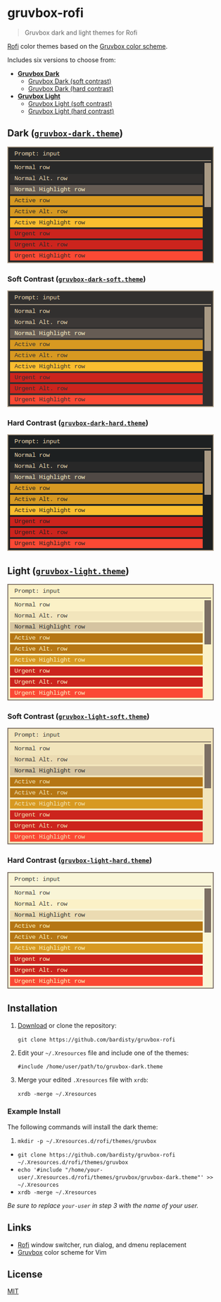 # gruvbox-rofi

> Gruvbox dark and light themes for Rofi

[Rofi](https://github.com/DaveDavenport/rofi) color themes based on the
[Gruvbox color scheme](https://github.com/morhetz/gruvbox).

Includes six versions to choose from:

- __[Gruvbox Dark](gruvbox-dark.theme)__
  - [Gruvbox Dark (soft contrast)](gruvbox-dark-soft.theme)
  - [Gruvbox Dark (hard contrast)](gruvbox-dark-hard.theme)
- __[Gruvbox Light](gruvbox-light.theme)__
  - [Gruvbox Light (soft contrast)](gruvbox-light-soft.theme)
  - [Gruvbox Light (hard contrast)](gruvbox-light-hard.theme)

## Dark ([`gruvbox-dark.theme`](gruvbox-dark.theme))

![gruvbox dark theme screenshot](docs/gruvbox-dark.png "gruvbox dark theme")

### Soft Contrast ([`gruvbox-dark-soft.theme`](gruvbox-dark-soft.theme))

![gruvbox dark theme (soft contrast) screenshot](docs/gruvbox-dark-soft.png "gruvbox dark theme (soft contrast)")

### Hard Contrast ([`gruvbox-dark-hard.theme`](gruvbox-dark-hard.theme))

![gruvbox dark theme (hard contrast) screenshot](docs/gruvbox-dark-hard.png "gruvbox dark theme (hard contrast)")

## Light ([`gruvbox-light.theme`](gruvbox-light.theme))

![gruvbox light theme screenshot](docs/gruvbox-light.png "gruvbox light theme")

### Soft Contrast ([`gruvbox-light-soft.theme`](gruvbox-light-soft.theme))

![gruvbox light theme (soft contrast) screenshot](docs/gruvbox-light-soft.png "gruvbox light theme (soft contrast)")

### Hard Contrast ([`gruvbox-light-hard.theme`](gruvbox-light-hard.theme))

![gruvbox light theme (hard contrast) screenshot](docs/gruvbox-light-hard.png "gruvbox light theme (hard contrast)")

## Installation

1. [Download](https://github.com/bardisty/gruvbox-rofi/archive/master.zip)
   or clone the repository:

   `git clone https://github.com/bardisty/gruvbox-rofi`

2. Edit your `~/.Xresources` file and include one of the themes:

   ```xdefaults
   #include /home/user/path/to/gruvbox-dark.theme
   ```

3. Merge your edited `.Xresources` file with `xrdb`:

   `xrdb -merge ~/.Xresources`

### Example Install

The following commands will install the dark theme:

1. `mkdir -p ~/.Xresources.d/rofi/themes/gruvbox`
- `git clone https://github.com/bardisty/gruvbox-rofi ~/.Xresources.d/rofi/themes/gruvbox`
- `echo '#include "/home/your-user/.Xresources.d/rofi/themes/gruvbox/gruvbox-dark.theme"' >> ~/.Xresources`
- `xrdb -merge ~/.Xresources`

*Be sure to replace `your-user` in step 3 with the name of your user.*

## Links

- [Rofi](https://github.com/DaveDavenport/rofi) window switcher, run dialog,
  and dmenu replacement
- [Gruvbox](https://github.com/morhetz/gruvbox) color scheme for Vim

## License

[MIT](LICENSE)
